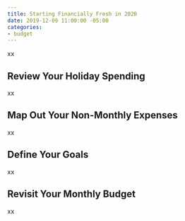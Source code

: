 ```yaml
---
title: Starting Financially Fresh in 2020
date: 2019-12-09 11:00:00 -05:00
categories:
- budget
---
```


xx

## Review Your Holiday Spending

xx

## Map Out Your Non-Monthly Expenses

xx

## Define Your Goals

xx

## Revisit Your Monthly Budget

xx